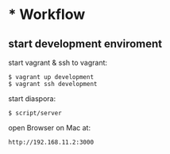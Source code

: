 # * Workflow

## start development enviroment

start vagrant & ssh to vagrant:

```
$ vagrant up development
$ vagrant ssh development
```

start diaspora:

```
$ script/server
```

open Browser on Mac at:

`` http://192.168.11.2:3000 ``

